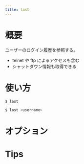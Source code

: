 ```yaml
---
title: last
---
```


# 概要

ユーザーのログイン履歴を参照する。
- telnet や ftp によるアクセスも含む
- シャットダウン情報も取得できる

# 使い方

```bash
$ last

$ last <username>

```

# オプション

# Tips
